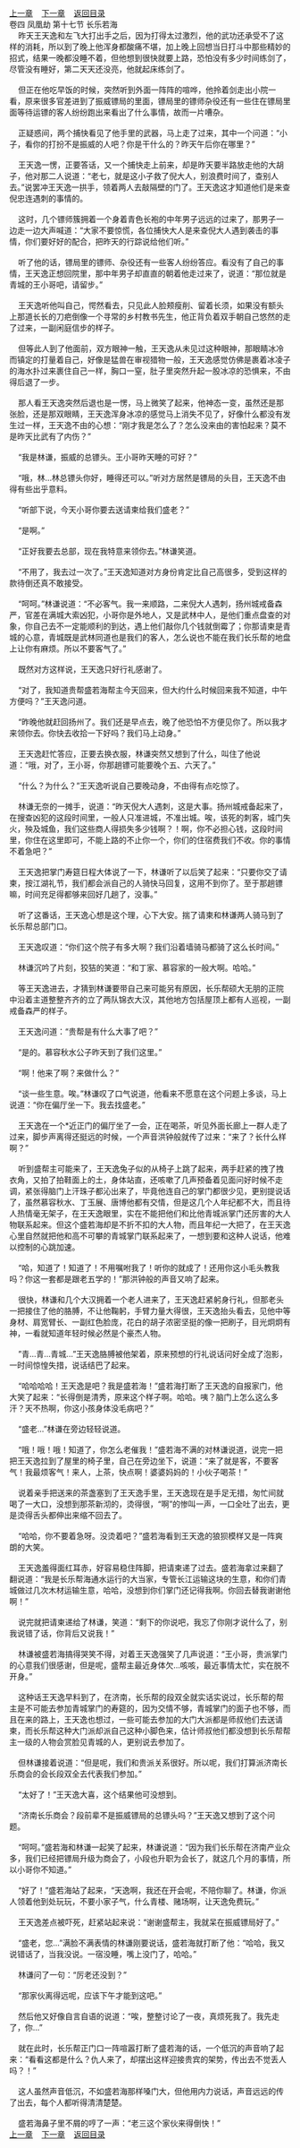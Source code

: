 
[上一章](https://github.com/xiaominghe2014/spider_book/blob/master/book/缺月梧桐/第96章.md)&nbsp;&nbsp;&nbsp;&nbsp;[下一章](https://github.com/xiaominghe2014/spider_book/blob/master/book/缺月梧桐/第98章.md)&nbsp;&nbsp;&nbsp;&nbsp;[返回目录](https://github.com/xiaominghe2014/spider_book/blob/master/book/缺月梧桐/README.md)
<br />卷四 凤凰劫 第十七节 长乐若海<br />&nbsp;&nbsp;&nbsp;&nbsp;昨天王天逸和左飞大打出手之后，因为打得太过激烈，他的武功还承受不了这样的消耗，所以到了晚上他浑身都酸痛不堪，加上晚上回想当日打斗中那些精妙的招式，结果一晚都没睡不着，但他想到很快就要上路，恐怕没有多少时间练剑了，尽管没有睡好，第二天天还没亮，他就起床练剑了。<br /><br />&nbsp;&nbsp;&nbsp;&nbsp;但正在他吃早饭的时候，突然听到外面一阵阵的喧哗，他拎着剑走出小院一看，原来很多官差进到了振威镖局的里面，镖局里的镖师杂役还有一些住在镖局里面等待运镖的客人纷纷跑出来看出了什么事情，故而一片嘈杂。<br /><br />&nbsp;&nbsp;&nbsp;&nbsp;正疑惑间，两个捕快看见了他手里的武器，马上走了过来，其中一个问道：“小子，看你的打扮不是振威的人吧？你是干什么的？昨天午后你在哪里？”<br /><br />&nbsp;&nbsp;&nbsp;&nbsp;王天逸一愣，正要答话，又一个捕快走上前来，却是昨天要半路放走他的大胡子，他对那二人说道：“老七，就是这小子救了倪大人，别浪费时间了，查别人去。”说罢冲王天逸一拱手，领着两人去敲隔壁的门了。王天逸这才知道他们是来查倪忠连遇刺的事情的。<br /><br />&nbsp;&nbsp;&nbsp;&nbsp;这时，几个镖师簇拥着一个身着青色长袍的中年男子远远的过来了，那男子一边走一边大声喊道：“大家不要惊慌，各位捕快大人是来查倪大人遇到袭击的事情，你们要好好的配合，把昨天的行踪说给他们听。”<br /><br />&nbsp;&nbsp;&nbsp;&nbsp;听了他的话，镖局里的镖师、杂役还有一些客人纷纷答应。看没有了自己的事情，王天逸正想回院里，那中年男子却直直的朝着他走过来了，说道：“那位就是青城的王小哥吧，请留步。”<br /><br />&nbsp;&nbsp;&nbsp;&nbsp;王天逸听他叫自己，愕然看去，只见此人脸颊瘦削、留着长须，如果没有额头上那道长长的刀疤倒像一个寻常的乡村教书先生，他正背负着双手朝自己悠然的走了过来，一副闲庭信步的样子。<br /><br />&nbsp;&nbsp;&nbsp;&nbsp;但等此人到了他面前，双方眼神一触，王天逸从未见过这种眼神，那眼睛冰冷而镇定的打量着自己，好像是猛兽在审视猎物一般，王天逸感觉仿佛是裹着冰凌子的海水扑过来裹住自己一样，胸口一窒，肚子里突然升起一股冰凉的恐惧来，不由得后退了一步。<br /><br />&nbsp;&nbsp;&nbsp;&nbsp;那人看王天逸突然后退也是一愣，马上微笑了起来，他神态一变，虽然还是那张脸，还是那双眼睛，王天逸浑身冰凉的感觉马上消失不见了，好像什么都没有发生过一样，王天逸不由的心想：“刚才我是怎么了？怎么没来由的害怕起来？莫不是昨天比武有了内伤？”<br /><br />&nbsp;&nbsp;&nbsp;&nbsp;“我是林谦，振威的总镖头。王小哥昨天睡的可好？”<br /><br />&nbsp;&nbsp;&nbsp;&nbsp;“哦，林...林总镖头你好，睡得还可以。”听对方居然是镖局的头目，王天逸不由得有些出乎意料。<br /><br />&nbsp;&nbsp;&nbsp;&nbsp;“听部下说，今天小哥你要去送请柬给我们盛老？”<br /><br />&nbsp;&nbsp;&nbsp;&nbsp;“是啊。”<br /><br />&nbsp;&nbsp;&nbsp;&nbsp;“正好我要去总部，现在我特意来领你去。”林谦笑道。<br /><br />&nbsp;&nbsp;&nbsp;&nbsp;“不用了，我去过一次了。”王天逸知道对方身份肯定比自己高很多，受到这样的款待倒还真不敢接受。<br /><br />&nbsp;&nbsp;&nbsp;&nbsp;“呵呵。”林谦说道：“不必客气。我一来顺路，二来倪大人遇刺，扬州城戒备森严，官差在满城大索凶犯，小哥你是外地人，又是武林中人，是他们重点盘查的对象，你自己去不一定能顺利的到达，遇上他们敲你几个钱就倒霉了；你那请柬是青城的心意，青城既是武林同道也是我们的客人，怎么说也不能在我们长乐帮的地盘上让你有麻烦。所以不要客气了。”<br /><br />&nbsp;&nbsp;&nbsp;&nbsp;既然对方这样说，王天逸只好行礼感谢了。<br /><br />&nbsp;&nbsp;&nbsp;&nbsp;“对了，我知道贵帮盛若海帮主今天回来，但大约什么时候回来我不知道，中午方便吗？”王天逸问道。<br /><br />&nbsp;&nbsp;&nbsp;&nbsp;“昨晚他就赶回扬州了。我们还是早点去，晚了他恐怕不方便见你了。所以我才来领你去。你快去收拾一下好吗？我们马上动身。”<br /><br />&nbsp;&nbsp;&nbsp;&nbsp;王天逸赶忙答应，正要去换衣服，林谦突然又想到了什么，叫住了他说道：“哦，对了，王小哥，你那趟镖可能要晚个五、六天了。”<br /><br />&nbsp;&nbsp;&nbsp;&nbsp;“什么？为什么？”王天逸听说自己要晚动身，不由得有点吃惊了。<br /><br />&nbsp;&nbsp;&nbsp;&nbsp;林谦无奈的一摊手，说道：“昨天倪大人遇刺，这是大事。扬州城戒备起来了，在搜查凶犯的这段时间里，一般人只准进城，不准出城。唉，该死的刺客，城门失火，殃及城鱼，我们这些商人得损失多少钱啊？！啊，你不必担心钱，这段时间里，你住在这里即可，不能上路的不止你一个，你们的住宿费我们不收。你的事情不着急吧？”<br /><br />&nbsp;&nbsp;&nbsp;&nbsp;王天逸把掌门寿筵日程大体说了一下，林谦听了以后笑了起来：“只要你交了请柬，按江湖礼节，我们都会派自己的人骑快马回复，这用不到你了。至于那趟镖嘛，时间充足得都够来回好几趟了，没事。”<br /><br />&nbsp;&nbsp;&nbsp;&nbsp;听了这番话，王天逸心想是这个理，心下大安。揣了请柬和林谦两人骑马到了长乐帮总部门口。<br /><br />&nbsp;&nbsp;&nbsp;&nbsp;王天逸叹道：“你们这个院子有多大啊？我们沿着墙骑马都骑了这么长时间。”<br /><br />&nbsp;&nbsp;&nbsp;&nbsp;林谦沉吟了片刻，狡狤的笑道：“和丁家、慕容家的一般大啊。哈哈。”<br /><br />&nbsp;&nbsp;&nbsp;&nbsp;等王天逸进去，才猜到林谦要带自己来可能另有原因，长乐帮硕大无朋的正院中沿着主道整整齐齐的立了两队锦衣大汉，其他地方包括屋顶上都有人巡视，一副戒备森严的样子。<br /><br />&nbsp;&nbsp;&nbsp;&nbsp;王天逸问道：“贵帮是有什么大事了吧？”<br /><br />&nbsp;&nbsp;&nbsp;&nbsp;“是的。慕容秋水公子昨天到了我们这里。”<br /><br />&nbsp;&nbsp;&nbsp;&nbsp;“啊！他来了啊？来做什么？”<br /><br />&nbsp;&nbsp;&nbsp;&nbsp;“谈一些生意。唉。”林谦叹了口气说道，他看来不愿意在这个问题上多谈，马上说道：“你在偏厅坐一下。我去找盛老。”<br /><br />&nbsp;&nbsp;&nbsp;&nbsp;王天逸在一个*近正门的偏厅坐了一会，正在喝茶，听见外面长廊上一群人走了过来，脚步声离得还挺远的时候，一个声音洪钟般就传了过来：“来了？长什么样啊？”<br /><br />&nbsp;&nbsp;&nbsp;&nbsp;听到盛帮主可能来了，王天逸兔子似的从椅子上跳了起来，两手赶紧的拽了拽衣角，又拍了拍鞋面上的土，身体站直，还咳嗽了几声预备着见面问好时候不走调，紧张得脑门上汗珠子都沁出来了，毕竟他连自己的掌门都很少见，更别提说话了，虽然慕容秋水、丁玉展、唐博他都有交情，但是这几个人年纪都不大，而且待人热情毫无架子，在王天逸眼里，实在不能把他们和比他青城派掌门还厉害的大人物联系起来。但这个盛若海却是不折不扣的大人物，而且年纪一大把了，在王天逸心里自然就把他和高不可攀的青城掌门联系起来了，一想到要和这种人说话，他难以控制的心跳加速。<br /><br />&nbsp;&nbsp;&nbsp;&nbsp;“哈，知道了！知道了！不用嘱咐我了！听你的就成了！还用你这小毛头教我吗？你这一套都是跟老五学的！”那洪钟般的声音又响了起来。<br /><br />&nbsp;&nbsp;&nbsp;&nbsp;很快，林谦和几个大汉拥着一个老人进来了，王天逸赶紧躬身行礼，但那老头一把接住了他的胳膊，不让他鞠躬，手臂力量大得很，王天逸抬头看去，见他中等身材、肩宽臂长、一副红色脸庞，花白的胡子浓密坚挺的像一把刷子，目光炯炯有神，一看就知道年轻时候必然是个豪杰人物。<br /><br />&nbsp;&nbsp;&nbsp;&nbsp;”青...青...青城...”王天逸胳膊被他架着，原来预想的行礼说话问好全成了泡影，一时间惊惶失措，说话结巴了起来。<br /><br />&nbsp;&nbsp;&nbsp;&nbsp;“哈哈哈哈！王天逸是吧？我是盛若海！”盛若海打断了王天逸的自报家门，他大笑了起来：“长得倒是清秀，原来这个样子啊。哈哈。咦？脑门上怎么这么多汗？天不热啊，你这小孩身体没毛病吧？”<br /><br />&nbsp;&nbsp;&nbsp;&nbsp;“盛老...”林谦在旁边轻轻说道。<br /><br />&nbsp;&nbsp;&nbsp;&nbsp;“哦！哦！哦！知道了，你怎么老催我！”盛若海不满的对林谦说道，说完一把把王天逸拉到了屋里的椅子里，自己在旁边坐下，说道：“来了就是客，不要客气！我最烦客气！来人，上茶，快点啊！婆婆妈妈的！小伙子喝茶！”<br /><br />&nbsp;&nbsp;&nbsp;&nbsp;说着亲手把送来的茶盏塞到了王天逸手里，王天逸现在是手足无措，匆忙间就喝了一大口，没想到那茶新沏的，烫得很，“啊”的惨叫一声，一口全吐了出去，更是烫得舌头都伸出来缩不回去了。<br /><br />&nbsp;&nbsp;&nbsp;&nbsp;“哈哈，你不要着急呀。没烫着吧？”盛若海看到王天逸的狼狈模样又是一阵爽朗的大笑。<br /><br />&nbsp;&nbsp;&nbsp;&nbsp;王天逸羞得面红耳赤，好容易稳住阵脚，把请柬递了过去。盛若海拿过来翻了翻说道：“我是长乐帮海通水运行的大当家，专管长江运输这块的生意，和你们青城做过几次木材运输生意，哈哈，没想到你们掌门还记得我啊。你回去替我谢谢他啊！”<br /><br />&nbsp;&nbsp;&nbsp;&nbsp;说完就把请柬递给了林谦，笑道：“剩下的你说吧，我忘了你刚才说什么了，别我说错了话，你背后又说我！”<br /><br />&nbsp;&nbsp;&nbsp;&nbsp;林谦被盛若海搞得哭笑不得，对着王天逸强笑了几声说道：“王小哥，贵派掌门的心意我们很感谢，但是呢，盛帮主最近身体欠...咳咳，最近事情太忙，实在脱不开身。”<br /><br />&nbsp;&nbsp;&nbsp;&nbsp;这种话王天逸早料到了，在济南，长乐帮的段双全就实话实说过，长乐帮的帮主是不可能去参加青城掌门的寿筵的，因为交情不够，青城掌门的面子也不够，而且在来的路上，王天逸也想过，一些可能去参加的大门大派都是师叔他们去送请柬，而长乐帮这种大门派却派自己这种小脚色来，估计师叔他们都没想到长乐帮帮主一级的人物会赏脸见青城的人，更别说去参加了。<br /><br />&nbsp;&nbsp;&nbsp;&nbsp;但林谦接着说道：“但是呢，我们和贵派关系很好。所以呢，我们打算派济南长乐商会的会长段双全去代表我们参加。”<br /><br />&nbsp;&nbsp;&nbsp;&nbsp;“太好了！”王天逸大喜，这个结果他可没想到。<br /><br />&nbsp;&nbsp;&nbsp;&nbsp;“济南长乐商会？段前辈不是振威镖局的总镖头吗？”王天逸又想到了这个问题。<br /><br />&nbsp;&nbsp;&nbsp;&nbsp;“呵呵。”盛若海和林谦一起笑了起来，林谦说道：“因为我们长乐帮在济南产业众多，我们已经把镖局升级为商会了，小段也升职为会长了，就这几个月的事情，所以小哥你不知道。”<br /><br />&nbsp;&nbsp;&nbsp;&nbsp;“好了！”盛若海站了起来，“天逸啊，我还在开会呢，不陪你聊了。林谦，你派人领着他到处玩玩，不要小家子气，什么青楼、赌场啊，让天逸免费玩。”<br /><br />&nbsp;&nbsp;&nbsp;&nbsp;王天逸差点被吓死，赶紧站起来说：“谢谢盛帮主，我就呆在振威镖局好了。”<br /><br />&nbsp;&nbsp;&nbsp;&nbsp;“盛老，您...”满脸不满表情的林谦刚要说话，盛若海就打断了他：“哈哈，我又说错话了，当我没说。一宿没睡，嘴上没门了，哈哈。”<br /><br />&nbsp;&nbsp;&nbsp;&nbsp;林谦问了一句：“厉老还没到？”<br /><br />&nbsp;&nbsp;&nbsp;&nbsp;“那家伙离得远呢，应该下午才能到这吧。”<br /><br />&nbsp;&nbsp;&nbsp;&nbsp;然后他又好像自言自语的说道：“唉，整整讨论了一夜，真烦死我了。我先走了，你...”<br /><br />&nbsp;&nbsp;&nbsp;&nbsp;就在此时，长乐帮正门口一阵喧嚣打断了盛若海的话，一个低沉的声音响了起来：“看看这都是什么？仇人来了，却摆出这样迎接贵宾的架势，传出去不觉丢人吗？！”<br /><br />&nbsp;&nbsp;&nbsp;&nbsp;这人虽然声音低沉，不如盛若海那样嗓门大，但他用内力说话，声音远远的传了出去，每个人都听得清清楚楚。<br /><br />&nbsp;&nbsp;&nbsp;&nbsp;盛若海鼻子里不屑的哼了一声：“老三这个家伙来得倒快！” <br />
[上一章](https://github.com/xiaominghe2014/spider_book/blob/master/book/缺月梧桐/第96章.md)&nbsp;&nbsp;&nbsp;&nbsp;[下一章](https://github.com/xiaominghe2014/spider_book/blob/master/book/缺月梧桐/第98章.md)&nbsp;&nbsp;&nbsp;&nbsp;[返回目录](https://github.com/xiaominghe2014/spider_book/blob/master/book/缺月梧桐/README.md)
